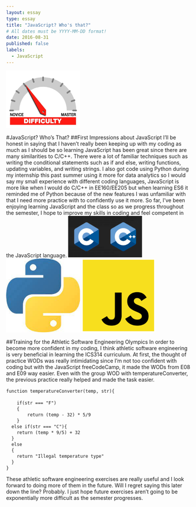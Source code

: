 ```yaml
---
layout: essay
type: essay
title: "JavaScript? Who's that?"
# All dates must be YYYY-MM-DD format!
date: 2016-08-31
published: false
labels:
  - JavaScript
---
```


<img width="200px" class="rounded float-start pe-4" src="../img/difficulty/degree_difficulty.jpg">

#JavaScript? Who’s That?
##First Impressions about JavaScript
I’ll be honest in saying that I haven’t really been keeping up with my coding as much as I should be so learning JavaScript has been great since there are many similarities to C/C++. There were a lot of familiar techniques such as writing the conditional statements such as if and else, writing functions, updating variables, and writing strings. I also got code using Python during my internship this past summer using it more for data analytics so I would say my small experience with different coding languages, JavaScript is more like when I would do C/C++ in EE160/EE205 but when learning ES6 it reminded me of Python because of the new features I was unfamiliar with that I need more practice with to confidently use it more. So far, I’ve been enjoying learning JavaScript and the class so as we progress throughout the semester, I hope to improve my skills in coding and feel competent in the JavaScript language.
<img width="200px" class="rounded float-start pe-4" src="../img/c.png">
<img width="200px" class="rounded float-start pe-4" src="../img/python.jpeg">
<img width="200px" class="rounded float-start pe-4" src="../img/javascript.png">

##Training for the Athletic Software Engineering Olympics
In order to become more confident in my coding, I think athletic software engineering is very beneficial in learning the ICS314 curriculum. At first, the thought of practice WODs was really intimidating since I’m not too confident with coding but with the JavaScript freeCodeCamp, it made the WODs from E08 and E09 way easier. Even with the group WOD with temperatureConverter, the previous practice really helped and made the task easier. 

```
function temperatureConverter(temp, str){

	if(str === "F")
	{
		return (temp - 32) * 5/9
	}
  else if(str === "C"){
  	return (temp * 9/5) + 32
  }
  else
  {
  	return "Illegal temperature type"
  }
}
```
These athletic software engineering exercises are really useful and I look forward to doing more of them in the future. Will I regret saying this later down the line? Probably. I just hope future exercises aren’t going to be exponentially more difficult as the semester progresses.
